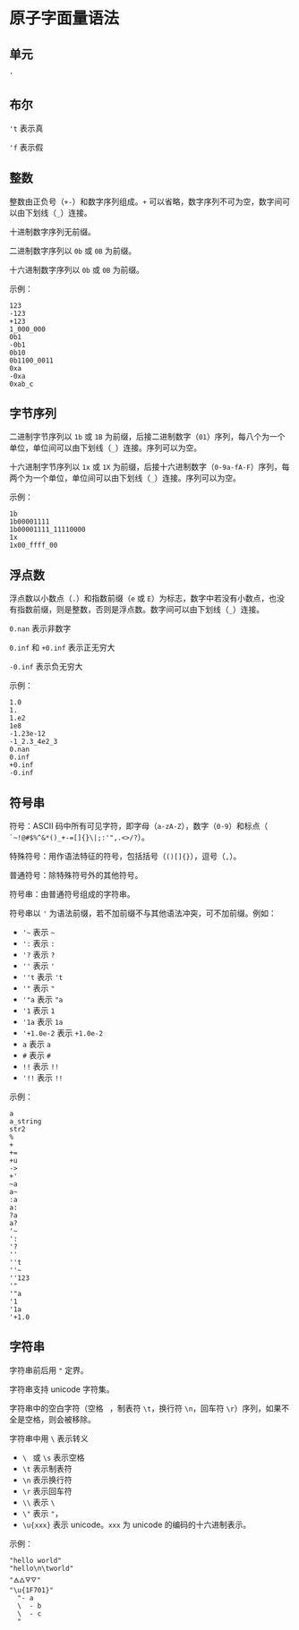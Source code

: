# 原子字面量语法

## 单元

`'`

## 布尔

`'t` 表示真

`'f` 表示假

## 整数

整数由正负号（`+-`）和数字序列组成。`+` 可以省略，数字序列不可为空，数字间可以由下划线（`_`）连接。

十进制数字序列无前缀。

二进制数字序列以 `0b` 或 `0B` 为前缀。

十六进制数字序列以 `0b` 或 `0B` 为前缀。

示例：

```air
123
-123
+123
1_000_000
0b1
-0b1
0b10
0b1100_0011
0xa
-0xa
0xab_c
```

## 字节序列

二进制字节序列以 `1b` 或 `1B` 为前缀，后接二进制数字（`01`）序列，每八个为一个单位，单位间可以由下划线（`_`）连接。序列可以为空。

十六进制字节序列以 `1x` 或 `1X` 为前缀，后接十六进制数字（`0-9a-fA-F`）序列，每两个为一个单位，单位间可以由下划线（`_`）连接。序列可以为空。

示例：

```air
1b
1b00001111
1b00001111_11110000
1x
1x00_ffff_00
```

## 浮点数

浮点数以小数点（`.`）和指数前缀（`e` 或 `E`）为标志，数字中若没有小数点，也没有指数前缀，则是整数，否则是浮点数。数字间可以由下划线（`_`）连接。

`0.nan` 表示非数字

`0.inf` 和 `+0.inf` 表示正无穷大

`-0.inf` 表示负无穷大

示例：

```air
1.0
1.
1.e2
1e8
-1.23e-12
-1_2.3_4e2_3
0.nan
0.inf
+0.inf
-0.inf
```

## 符号串

符号：ASCII 码中所有可见字符，即字母（`a-zA-Z`），数字（`0-9`）和标点（`` `~!@#$%^&*()_+-=[]{}\|;:'",.<>/?``）。

特殊符号：用作语法特征的符号，包括括号（`()[]{}`），逗号（`,`）。

普通符号：除特殊符号外的其他符号。

符号串：由普通符号组成的字符串。

符号串以 `'` 为语法前缀，若不加前缀不与其他语法冲突，可不加前缀。例如：

- `'~` 表示 `~`
- `':` 表示 `:`
- `'?` 表示 `?`
- `''` 表示 `'`
- `''t` 表示 `'t`
- `'"` 表示 `"`
- `'"a` 表示 `"a`
- `'1` 表示 `1`
- `'1a` 表示 `1a`
- `'+1.0e-2` 表示 `+1.0e-2`
- `a` 表示 `a`
- `#` 表示 `#`
- `!!` 表示 `!!`
- `'!!` 表示 `!!`

示例：

```air
a
a_string
str2
%
+
+=
+u
->
+'
~a
a~
:a
a:
?a
a?
'~
':
'?
''
''t
''~
''123
'"
'"a
'1
'1a
'+1.0
```

## 字符串

字符串前后用 `"` 定界。

字符串支持 unicode 字符集。

字符串中的空白字符（空格 ` `，制表符 `\t`，换行符 `\n`，回车符 `\r`）序列，如果不全是空格，则会被移除。

字符串中用 `\` 表示转义

- `\ ` 或 `\s` 表示空格
- `\t` 表示制表符
- `\n` 表示换行符
- `\r` 表示回车符
- `\\` 表示 `\`
- `\"` 表示 `"`，
- `\u{xxx}` 表示 unicode。`xxx` 为 unicode 的编码的十六进制表示。

示例：

```air
"hello world"
"hello\n\tworld"
"🜁🜂🜃🜄"
"\u{1F701}"
  "- a
  \  - b
  \  - c
  "
```
